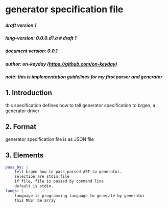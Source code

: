 
# generator specification file
#####
##### draft version 1
##### lang-version: 0.0.0.d1.a # draft 1
##### document version: 0.0.1
##### author: on-keyday (https://github.com/on-keyday)
##### note: this is implementation guidelines for my first parser and generator

## 1. Introduction
this specification defines how to tell generator specification to brgen, 
a generator driver

## 2. Format
generator specification file is as JSON file

## 3. Elements
```yaml
pass_by: | 
    tell brgen how to pass parsed AST to generator. 
    selection are stdin,file
    if file, file is passed by command line
    default is stdin.
langs: |
    language is programming language to generate by generator
    this MUST be array
```
